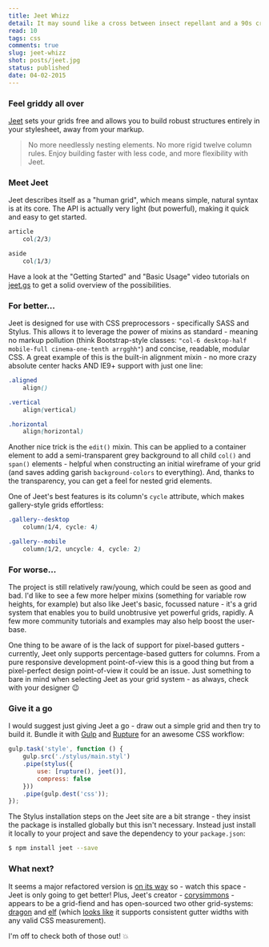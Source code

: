 ```yaml
---
title: Jeet Whizz
detail: It may sound like a cross between insect repellant and a 90s cream cleaner but Jeet is, in fact, a super-intelligent CSS grid system.
read: 10
tags: css
comments: true
slug: jeet-whizz
shot: posts/jeet.jpg
status: published
date: 04-02-2015
---
```


### Feel griddy all over

[Jeet](http://jeet.gs/) sets your grids free and allows you to build robust structures entirely in your stylesheet, away from your markup.

> No more needlessly nesting elements. No more rigid twelve column rules. Enjoy building faster with less code, and more flexibility with Jeet.

### Meet Jeet

Jeet describes itself as a "human grid", which means simple, natural syntax is at its core. The API is actually very light (but powerful), making it quick and easy to get started.

```css
article
    col(2/3)

aside
    col(1/3)
```

Have a look at the "Getting Started" and "Basic Usage" video tutorials on [jeet.gs](http://jeet.gs/) to get a solid overview of the possibilities.

### For better...

Jeet is designed for use with CSS preprocessors - specifically SASS and Stylus. This allows it to leverage the power of mixins as standard - meaning no markup pollution (think Bootstrap-style classes: `"col-6 desktop-half mobile-full cinema-one-tenth arrgghh"`) and concise, readable, modular CSS. A great example of this is the built-in alignment mixin - no more crazy absolute center hacks AND IE9+ support with just one line:

```css
.aligned
    align()

.vertical
    align(vertical)

.horizontal
    align(horizontal)
```

Another nice trick is the `edit()` mixin. This can be applied to a container element to add a semi-transparent grey background to all child `col()` and `span()` elements - helpful when constructing an initial wireframe of your grid (and saves adding garish `background-colors` to everything). And, thanks to the transparency, you can get a feel for nested grid elements.

One of Jeet's best features is its column's `cycle` attribute, which makes gallery-style grids effortless:

```css
.gallery--desktop
    column(1/4, cycle: 4)

.gallery--mobile
    column(1/2, uncycle: 4, cycle: 2)
```

### For worse...

The project is still relatively raw/young, which could be seen as good and bad. I'd like to see a few more helper mixins (something for variable row heights, for example) but also like Jeet's basic, focussed nature - it's a grid system that enables you to build unobtrusive yet powerful grids, rapidly. A few more community tutorials and examples may also help boost the user-base.

One thing to be aware of is the lack of support for pixel-based gutters - currently, Jeet only supports percentage-based gutters for columns. From a pure responsive development point-of-view this is a good thing but from a pixel-perfect design point-of-view it could be an issue. Just something to bare in mind when selecting Jeet as your grid system - as always, check with your designer :wink:

### Give it a go

I would suggest just giving Jeet a go - draw out a simple grid and then try to build it. Bundle it with [Gulp](http://gulpjs.com/) and [Rupture](https://github.com/jenius/rupture) for an awesome CSS workflow:

```js
gulp.task('style', function () {
    gulp.src('./stylus/main.styl')
    .pipe(stylus({
        use: [rupture(), jeet()],
        compress: false
    }))
    .pipe(gulp.dest('css'));
});
```

The Stylus installation steps on the Jeet site are a bit strange - they insist the package is installed globally but this isn't necessary. Instead just install it locally to your project and save the dependency to your `package.json`:

```bash
$ npm install jeet --save
```

### What next?

It seems a major refactored version is [on its way](https://github.com/mojotech/jeet/issues/372#issuecomment-61809596) so - watch this space - Jeet is only going to get better! Plus, Jeet's creator - [corysimmons](https://github.com/corysimmons) - appears to be a grid-fiend and has open-sourced two other grid-systems: [dragon](https://github.com/corysimmons/dragon) and [elf](https://github.com/corysimmons/elf) (which [looks like](http://corysimmons.github.io/elf/) it supports consistent gutter widths with any valid CSS measurement).

I'm off to check both of those out! :boom:
